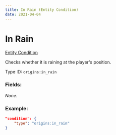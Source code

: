 ```yaml
---
title: In Rain (Entity Condition)
date: 2021-04-04
---
```


# In Rain

[Entity Condition](../entity_conditions.md)

Checks whether it is raining at the player's position.

Type ID: `origins:in_rain`

### Fields:

_None._

### Example:
```json
"condition": {
    "type": "origins:in_rain"
}
```